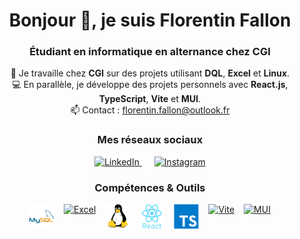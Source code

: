 <h1 align="center">Bonjour 👋, je suis Florentin Fallon</h1>
<h3 align="center">Étudiant en informatique en alternance chez CGI</h3>

<p align="center">
  💼 Je travaille chez <strong>CGI</strong> sur des projets utilisant <strong>DQL</strong>, <strong>Excel</strong> et <strong>Linux</strong>.<br>
  💻 En parallèle, je développe des projets personnels avec <strong>React.js</strong>, <strong>TypeScript</strong>, <strong>Vite</strong> et <strong>MUI</strong>.<br>
  📫 Contact : <a href="mailto:florentin.fallon@outlook.fr">florentin.fallon@outlook.fr</a>
</p>

<h3 align="center">Mes réseaux sociaux</h3>
<p align="center">
  <a href="https://linkedin.com/in/florentinfallon" target="_blank" rel="noopener noreferrer" style="margin: 0 10px;">
    <img src="https://raw.githubusercontent.com/rahuldkjain/github-profile-readme-generator/master/src/images/icons/Social/linked-in-alt.svg" alt="LinkedIn" height="30" />
  </a>
  <a href="https://instagram.com/_flo_ns" target="_blank" rel="noopener noreferrer" style="margin: 0 10px;">
    <img src="https://raw.githubusercontent.com/rahuldkjain/github-profile-readme-generator/master/src/images/icons/Social/instagram.svg" alt="Instagram" height="30" />
  </a>
</p>

<h3 align="center">Compétences & Outils</h3>
<p align="center" style="display: flex; justify-content: center; gap: 15px; flex-wrap: wrap;">
  <a href="https://www.sql.org/dql/" target="_blank" rel="noopener noreferrer" title="DQL">
    <img src="https://raw.githubusercontent.com/devicons/devicon/master/icons/mysql/mysql-original-wordmark.svg" alt="DQL" width="40" height="40" />
  </a>
  <a href="https://www.microsoft.com/en-us/microsoft-365/excel" target="_blank" rel="noopener noreferrer" title="Excel">
    <img src="https://cdn.jsdelivr.net/gh/devicons/devicon/icons/microsoftoffice/microsoftoffice-original.svg" alt="Excel" width="40" height="40" />
  </a>
  <a href="https://www.linux.org/" target="_blank" rel="noopener noreferrer" title="Linux">
    <img src="https://raw.githubusercontent.com/devicons/devicon/master/icons/linux/linux-original.svg" alt="Linux" width="40" height="40" />
  </a>
  <a href="https://reactjs.org/" target="_blank" rel="noopener noreferrer" title="React.js">
    <img src="https://raw.githubusercontent.com/devicons/devicon/master/icons/react/react-original-wordmark.svg" alt="React.js" width="40" height="40" />
  </a>
  <a href="https://www.typescriptlang.org/" target="_blank" rel="noopener noreferrer" title="TypeScript">
    <img src="https://raw.githubusercontent.com/devicons/devicon/master/icons/typescript/typescript-original.svg" alt="TypeScript" width="40" height="40" />
  </a>
  <a href="https://vitejs.dev/" target="_blank" rel="noopener noreferrer" title="Vite">
    <img src="https://vitejs.dev/logo.svg" alt="Vite" width="40" height="40" />
  </a>
  <a href="https://mui.com/" target="_blank" rel="noopener noreferrer" title="MUI">
    <img src="https://mui.com/static/logo.png" alt="MUI" width="40" height="40" />
  </a>
</p>
